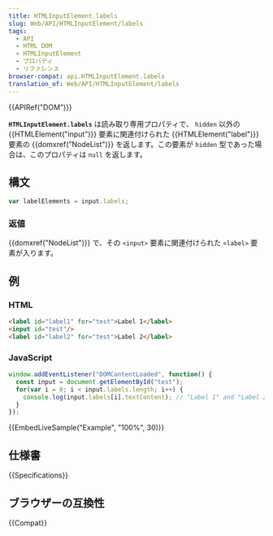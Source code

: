 ```yaml
---
title: HTMLInputElement.labels
slug: Web/API/HTMLInputElement/labels
tags:
  - API
  - HTML DOM
  - HTMLInputElement
  - プロパティ
  - リファレンス
browser-compat: api.HTMLInputElement.labels
translation_of: Web/API/HTMLInputElement/labels
---
```

{{APIRef("DOM")}}

**`HTMLInputElement.labels`** は読み取り専用プロパティで、 `hidden` 以外の {{HTMLElement("input")}} 要素に関連付けられた {{HTMLElement("label")}} 要素の {{domxref("NodeList")}} を返します。この要素が `hidden` 型であった場合は、このプロパティは `null` を返します。

## 構文

```js
var labelElements = input.labels;
```

### 返値

{{domxref("NodeList")}} で、その `<input>` 要素に関連付けられた `<label>` 要素が入ります。

## 例

### HTML

```html
<label id="label1" for="test">Label 1</label>
<input id="test"/>
<label id="label2" for="test">Label 2</label>
```

### JavaScript

```js
window.addEventListener("DOMContentLoaded", function() {
  const input = document.getElementById("test");
  for(var i = 0; i < input.labels.length; i++) {
    console.log(input.labels[i].textContent); // "Label 1" and "Label 2"
  }
});
```

{{EmbedLiveSample("Example", "100%", 30)}}

## 仕様書

{{Specifications}}

## ブラウザーの互換性

{{Compat}}
